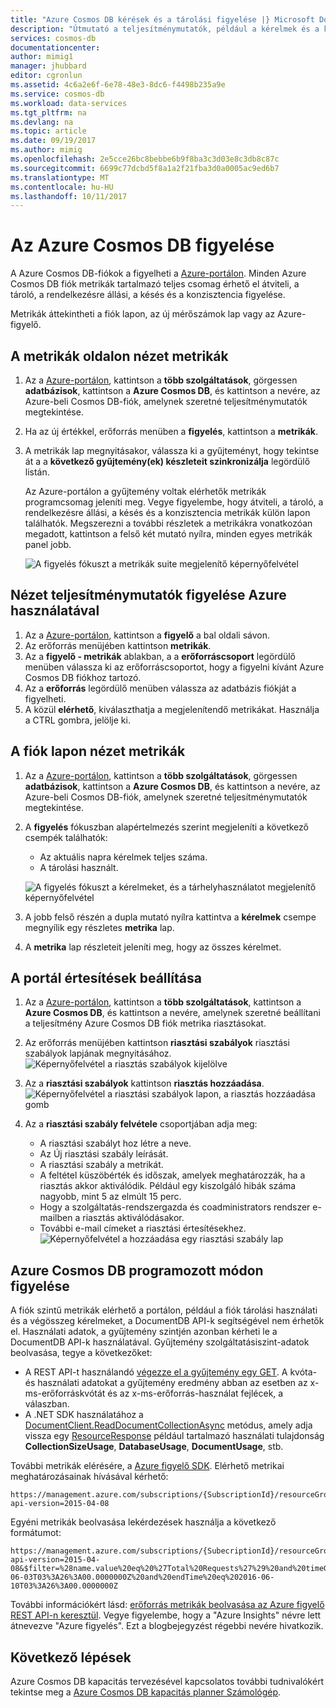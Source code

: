 ```yaml
---
title: "Azure Cosmos DB kérések és a tárolási figyelése |} Microsoft Docs"
description: "Útmutató a teljesítménymutatók, például a kérelmek és a kiszolgáló hibát, és a szoftverhasználati mérési adatok, például a tároló fogyasztása Azure Cosmos DB fiókja."
services: cosmos-db
documentationcenter: 
author: mimig1
manager: jhubbard
editor: cgronlun
ms.assetid: 4c6a2e6f-6e78-48e3-8dc6-f4498b235a9e
ms.service: cosmos-db
ms.workload: data-services
ms.tgt_pltfrm: na
ms.devlang: na
ms.topic: article
ms.date: 09/19/2017
ms.author: mimig
ms.openlocfilehash: 2e5cce26bc8bebbe6b9f8ba3c3d03e8c3db8c87c
ms.sourcegitcommit: 6699c77dcbd5f8a1a2f21fba3d0a0005ac9ed6b7
ms.translationtype: MT
ms.contentlocale: hu-HU
ms.lasthandoff: 10/11/2017
---
```

# <a name="monitor-azure-cosmos-db"></a>Az Azure Cosmos DB figyelése
A Azure Cosmos DB-fiókok a figyelheti a [Azure-portálon](https://portal.azure.com/). Minden Azure Cosmos DB fiók metrikák tartalmazó teljes csomag érhető el átviteli, a tároló, a rendelkezésre állási, a késés és a konzisztencia figyelése.

Metrikák áttekintheti a fiók lapon, az új mérőszámok lap vagy az Azure-figyelő.

## <a name="view-performance-metrics-on-the-metrics-page"></a>A metrikák oldalon nézet metrikák
1. Az a [Azure-portálon](https://portal.azure.com/), kattintson a **több szolgáltatások**, görgessen **adatbázisok**, kattintson a **Azure Cosmos DB**, és kattintson a nevére, az Azure-beli Cosmos DB-fiók, amelynek szeretné teljesítménymutatók megtekintése.
2. Ha az új értékkel, erőforrás menüben a **figyelés**, kattintson a **metrikák**.
3. A metrikák lap megnyitásakor, válassza ki a gyűjteményt, hogy tekintse át a a **következő gyűjtemény(ek) készleteit szinkronizálja** legördülő listán.

   Az Azure-portálon a gyűjtemény voltak elérhetők metrikák programcsomag jeleníti meg. Vegye figyelembe, hogy átviteli, a tároló, a rendelkezésre állási, a késés és a konzisztencia metrikák külön lapon találhatók. Megszerezni a további részletek a metrikákra vonatkozóan megadott, kattintson a felső két mutató nyílra, minden egyes metrikák panel jobb.

   ![A figyelés fókuszt a metrikák suite megjelenítő képernyőfelvétel](./media/monitor-accounts/metrics-suite.png)

## <a name="view-performance-metrics-by-using-azure-monitoring"></a>Nézet teljesítménymutatók figyelése Azure használatával
1. Az a [Azure-portálon](https://portal.azure.com/), kattintson a **figyelő** a bal oldali sávon.
2. Az erőforrás menüjében kattintson **metrikák**.
3. Az a **figyelő - metrikák** ablakban, a a **erőforráscsoport** legördülő menüben válassza ki az erőforráscsoportot, hogy a figyelni kívánt Azure Cosmos DB fiókhoz tartozó. 
4. Az a **erőforrás** legördülő menüben válassza az adatbázis fiókját a figyelheti.
5. A közül **elérhető**, kiválaszthatja a megjelenítendő metrikákat. Használja a CTRL gombra, jelölje ki. 

## <a name="view-performance-metrics-on-the-account-page"></a>A fiók lapon nézet metrikák
1. Az a [Azure-portálon](https://portal.azure.com/), kattintson a **több szolgáltatások**, görgessen **adatbázisok**, kattintson a **Azure Cosmos DB**, és kattintson a nevére, az Azure-beli Cosmos DB-fiók, amelynek szeretné teljesítménymutatók megtekintése.
2. A **figyelés** fókuszban alapértelmezés szerint megjeleníti a következő csempék találhatók:
   
   * Az aktuális napra kérelmek teljes száma.
   * A tárolási használt.
   
   ![A figyelés fókuszt a kérelmeket, és a tárhelyhasználatot megjelenítő képernyőfelvétel](./media/monitor-accounts/documentdb-total-requests-and-usage.png)
3. A jobb felső részén a dupla mutató nyílra kattintva a **kérelmek** csempe megnyílik egy részletes **metrika** lap.
4. A **metrika** lap részleteit jeleníti meg, hogy az összes kérelmet. 

## <a name="set-up-alerts-in-the-portal"></a>A portál értesítések beállítása
1. Az a [Azure-portálon](https://portal.azure.com/), kattintson a **több szolgáltatások**, kattintson a **Azure Cosmos DB**, és kattintson a nevére, amelynek szeretné beállítani a teljesítmény Azure Cosmos DB fiók metrika riasztásokat.
2. Az erőforrás menüjében kattintson **riasztási szabályok** riasztási szabályok lapjának megnyitásához.  
   ![Képernyőfelvétel a riasztás szabályok kijelölve](./media/monitor-accounts/madocdb10.5.png)
3. Az a **riasztási szabályok** kattintson **riasztás hozzáadása**.  
   ![Képernyőfelvétel a riasztási szabályok lapon, a riasztás hozzáadása gomb](./media/monitor-accounts/madocdb11.png)
4. Az a **riasztási szabály felvétele** csoportjában adja meg:
   
   * A riasztási szabályt hoz létre a neve.
   * Az Új riasztási szabály leírását.
   * A riasztási szabály a metrikát.
   * A feltétel küszöbérték és időszak, amelyek meghatározzák, ha a riasztás akkor aktiválódik. Például egy kiszolgáló hibák száma nagyobb, mint 5 az elmúlt 15 perc.
   * Hogy a szolgáltatás-rendszergazda és coadministrators rendszer e-mailben a riasztás aktiválódásakor.
   * További e-mail címeket a riasztási értesítésekhez.  
     ![Képernyőfelvétel a hozzáadása egy riasztási szabály lap](./media/monitor-accounts/madocdb12.png)

## <a name="monitor-azure-cosmos-db-programmatically"></a>Azure Cosmos DB programozott módon figyelése
A fiók szintű metrikák elérhető a portálon, például a fiók tárolási használati és a végösszeg kérelmeket, a DocumentDB API-k segítségével nem érhetők el. Használati adatok, a gyűjtemény szintjén azonban kérheti le a DocumentDB API-k használatával. Gyűjtemény szolgáltatásiszint-adatok beolvasása, tegye a következőket:

* A REST API-t használandó [végezze el a gyűjtemény egy GET](https://msdn.microsoft.com/library/mt489073.aspx). A kvóta- és használati adatokat a gyűjtemény eredmény abban az esetben az x-ms-erőforráskvótát és az x-ms-erőforrás-használat fejlécek, a válaszban.
* A .NET SDK használatához a [DocumentClient.ReadDocumentCollectionAsync](https://msdn.microsoft.com/library/microsoft.azure.documents.client.documentclient.readdocumentcollectionasync.aspx) metódus, amely adja vissza egy [ResourceResponse](https://msdn.microsoft.com/library/dn799209.aspx) például tartalmazó használati tulajdonság  **CollectionSizeUsage**, **DatabaseUsage**, **DocumentUsage**, stb.

További metrikák elérésére, a [Azure figyelő SDK](https://www.nuget.org/packages/Microsoft.Azure.Insights). Elérhető metrikai meghatározásainak hívásával kérhető:

    https://management.azure.com/subscriptions/{SubscriptionId}/resourceGroups/{ResourceGroup}/providers/Microsoft.DocumentDb/databaseAccounts/{DocumentDBAccountName}/metricDefinitions?api-version=2015-04-08

Egyéni metrikák beolvasása lekérdezések használja a következő formátumot:

    https://management.azure.com/subscriptions/{SubecriptionId}/resourceGroups/{ResourceGroup}/providers/Microsoft.DocumentDb/databaseAccounts/{DocumentDBAccountName}/metrics?api-version=2015-04-08&$filter=%28name.value%20eq%20%27Total%20Requests%27%29%20and%20timeGrain%20eq%20duration%27PT5M%27%20and%20startTime%20eq%202016-06-03T03%3A26%3A00.0000000Z%20and%20endTime%20eq%202016-06-10T03%3A26%3A00.0000000Z

További információkért lásd: [erőforrás metrikák beolvasása az Azure figyelő REST API-n keresztül](https://blogs.msdn.microsoft.com/cloud_solution_architect/2016/02/23/retrieving-resource-metrics-via-the-azure-insights-api/). Vegye figyelembe, hogy a "Azure Insights" névre lett átnevezve "Azure figyelés".  Ezt a blogbejegyzést régebbi nevére hivatkozik.

## <a name="next-steps"></a>Következő lépések
Azure Cosmos DB kapacitás tervezésével kapcsolatos további tudnivalókért tekintse meg a [Azure Cosmos DB kapacitás planner Számológép](https://www.documentdb.com/capacityplanner).

